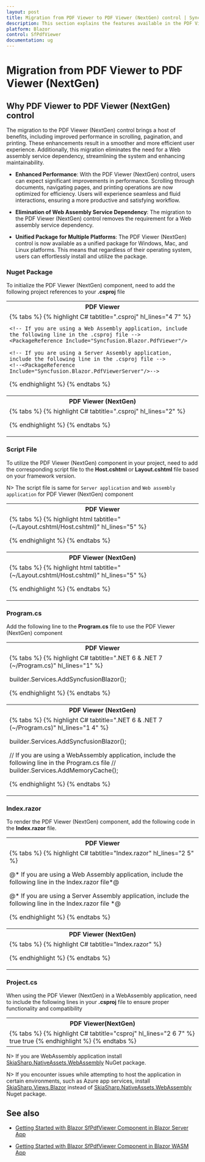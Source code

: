 ```yaml
---
layout: post
title: Migration from PDF Viewer to PDF Viewer (NextGen) control | Syncfusion®
description: This section explains the features available in the PDF Viewer (NextGen) control over PDF Viewer.
platform: Blazor
control: SfPdfViewer
documentation: ug
---
```


# Migration from PDF Viewer to PDF Viewer (NextGen)

## Why PDF Viewer to PDF Viewer (NextGen) control

The migration to the PDF Viewer (NextGen) control brings a host of benefits, including improved performance in scrolling, pagination, and printing. These enhancements result in a smoother and more efficient user experience. Additionally, this migration eliminates the need for a Web assembly service dependency, streamlining the system and enhancing maintainability.

* **Enhanced Performance**:
With the PDF Viewer (NextGen) control, users can expect significant improvements in performance. Scrolling through documents, navigating pages, and printing operations are now optimized for efficiency. Users will experience seamless and fluid interactions, ensuring a more productive and satisfying workflow.

* **Elimination of Web Assembly Service Dependency**:
The migration to the PDF Viewer (NextGen) control removes the requirement for a Web assembly service dependency.

* **Unified Package for Multiple Platforms**:
The PDF Viewer (NextGen) control is now available as a unified package for Windows, Mac, and Linux platforms. This means that regardless of their operating system, users can effortlessly install and utilize the package.

### Nuget Package

To initialize the PDF Viewer (NextGen) component, need to add the following project references to your **.csproj** file

<table>
<tr>
<th>PDF Viewer</th>
</tr>
<tr>
<td>
{% tabs %}
{% highlight C# tabtitle=".csproj" hl_lines="4 7" %}

<ItemGroup>

	<!-- If you are using a Web Assembly application, include the following line in the .csproj file -->
	<PackageReference Include="Syncfusion.Blazor.PdfViewer"/>

    <!-- If you are using a Server Assembly application, include the following line in the .csproj file -->
	<!--<PackageReference Include="Syncfusion.Blazor.PdfViewerServer"/>-->
		
</ItemGroup>

{% endhighlight %}
{% endtabs %}
</td>
</tr>
<tr>
<th>PDF Viewer (NextGen)</th>
</tr>
<tr>
<td>
{% tabs %}
{% highlight C# tabtitle=".csproj" hl_lines="2" %}

<ItemGroup>
    <PackageReference Include="Syncfusion.Blazor.SfPdfViewer"/>
</ItemGroup>

{% endhighlight %}
{% endtabs %}
</td>
</tr>
</table>

### Script File

To utilize the PDF Viewer (NextGen) component in your project, need to add the corresponding script file to the **Host.cshtml** or **Layout.cshtml** file based on your framework version.

N> The script file is same for `Server application` and `Web assembly application` for PDF Viewer (NextGen) component

<table>
<tr>
<th>PDF Viewer</th>
</tr>
<tr>
<td>
{% tabs %}
{% highlight html tabtitle="(~/Layout.cshtml/Host.cshtml)" hl_lines="5" %}

<head>
    <!-- Syncfusion® Blazor PDF Viewer controls theme style sheet -->
    <link href="_content/Syncfusion.Blazor.Themes/bootstrap5.css" rel="stylesheet" />
    <!-- Syncfusion® Blazor PDF Viewer controls scripts -->
    <script src="_content/Syncfusion.Blazor.PdfViewer/scripts/syncfusion-blazor-pdfviewer.min.js" type="text/javascript"></script>
</head>

{% endhighlight %}
{% endtabs %}
</td>
</tr>
<tr>
<th>PDF Viewer (NextGen)</th>
</tr>
<tr>
<td>
{% tabs %}
{% highlight html tabtitle="(~/Layout.cshtml/Host.cshtml)" hl_lines="5" %}

<head>
    <!-- Syncfusion® Blazor SfPdfViewer controls theme style sheet -->
    <link href="_content/Syncfusion.Blazor.Themes/bootstrap5.css" rel="stylesheet" />
    <!-- Syncfusion® Blazor SfPdfViewer controls scripts -->
    <script src="_content/Syncfusion.Blazor.SfPdfViewer/scripts/syncfusion-blazor-sfpdfviewer.min.js" type="text/javascript"></script>
</head>

{% endhighlight %}
{% endtabs %}
</td>
</tr>
</table>

### Program.cs

Add the following line to the **Program.cs** file to use the PDF Viewer (NextGen) component

<table>
<tr>
<th>PDF Viewer</th>
</tr>
<tr>
<td>
{% tabs %}
{% highlight C# tabtitle=".NET 6 & .NET 7 (~/Program.cs)" hl_lines="1" %}

builder.Services.AddSyncfusionBlazor();

{% endhighlight %}
{% endtabs %}
</td>
</tr>

<tr>
<th>PDF Viewer (NextGen)</th>
</tr>
<tr>
<td>
{% tabs %}
{% highlight C# tabtitle=".NET 6 & .NET 7 (~/Program.cs)" hl_lines="1 4" %}

builder.Services.AddSyncfusionBlazor();

// If you are using a WebAssembly application, include the following line in the Program.cs file
// builder.Services.AddMemoryCache();

{% endhighlight %}
{% endtabs %}
</td>
</tr>
</table>

### Index.razor

To render the PDF Viewer (NextGen) component, add the following code in the **Index.razor** file.

<table>
<tr>
<th>PDF Viewer</th>
</tr>
<tr>
<td>
{% tabs %}
{% highlight C# tabtitle="Index.razor" hl_lines="2 5" %}

@* If you are using a Web Assembly application, include the following line in the Index.razor file*@
<SfPdfViewer DocumentPath="PDF_Succinctly.pdf" ServiceUrl="api/pdfviewer" Height="100%" Width="100%"></SfPdfViewer>

@* If you are using a Server Assembly application, include the following line in the Index.razor file
<SfPdfViewerServer DocumentPath="PDF_Succinctly.pdf" Height="100%" Width="100%"></SfPdfViewerServer>*@

{% endhighlight %}
{% endtabs %}

</td>
</tr>
<tr>
<th>PDF Viewer (NextGen)</th>
</tr>
<tr>
<td>
{% tabs %}
{% highlight C# tabtitle="Index.razor" %}

<SfPdfViewer2 DocumentPath="PDF_Succinctly.pdf" Height="100%" Width="100%"></SfPdfViewer2>

{% endhighlight %}
{% endtabs %}
</td>
</tr>
</table>

### Project.cs

When using the PDF Viewer (NextGen) in a WebAssembly application, need to include the following lines in your **.csproj** file to ensure proper functionality and compatibility 

<table>
<tr>
<th>PDF Viewer(NextGen)</th>
</tr>
<tr>
<td>
{% tabs %}
{% highlight C# tabtitle="csproj" hl_lines="2 6 7" %}
<ItemGroup>
    <NativeFileReference Include="$(SkiaSharpStaticLibraryPath)\2.0.23\*.a" />
</ItemGroup>

<PropertyGroup>
	<WasmNativeStrip>true</WasmNativeStrip>
	<WasmBuildNative>true</WasmBuildNative>
</PropertyGroup>
{% endhighlight %}
{% endtabs %}
</td>
</tr>
</table>

N> If you are WebAssembly application install [SkiaSharp.NativeAssets.WebAssembly](https://www.nuget.org/packages/SkiaSharp.NativeAssets.WebAssembly) NuGet package.

N> If you encounter issues while attempting to host the application in certain environments, such as Azure app services, install [SkiaSharp.Views.Blazor](https://www.nuget.org/packages/SkiaSharp.Views.Blazor) instead of [SkiaSharp.NativeAssets.WebAssembly](https://www.nuget.org/packages/SkiaSharp.NativeAssets.WebAssembly) Nuget package.

## See also

* [Getting Started with Blazor SfPdfViewer Component in Blazor Server App](./getting-started/server-side-application)

* [Getting Started with Blazor SfPdfViewer Component in Blazor WASM App](./getting-started/web-assembly-application)